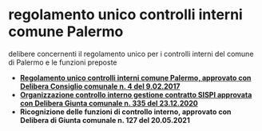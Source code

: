 # regolamento unico controlli interni comune Palermo
delibere concernenti il regolamento unico per i controlli interni del comune di Palermo e le funzioni preposte

- [**Regolamento unico controlli interni comune Palermo, approvato con Delibera Consiglio comunale n. 4 del 9.02.2017**](https://docs.google.com/viewer?url=https://github.com/UO-TransizioneDigitaleComunePalermo/regolamento-unico-controlli-interni-palermo/raw/main/delibere-regolamento-unico-controlli-interni-comune-palermo/regolamento-unico-controlli-interni-comune-del_CC_4%20_09_02_2017.pdf)
- [**Organizzazione controllo interno gestione contratto SISPI approvata con Delibera Giunta comunale n. 335 del 23.12.2020**](https://docs.google.com/viewer?url=https://github.com/UO-TransizioneDigitaleComunePalermo/regolamento-unico-controlli-interni-palermo/raw/main/delibere-regolamento-unico-controlli-interni-comune-palermo/delibera-GC-335-23.12.2020-organizzazione-controllo-interno-gestione%20contratto%20SISPI.pdf)
- **Ricognizione delle funzioni di controllo interno, approvato con Delibera di Giunta comunale n. 127 del 20.05.2021**
